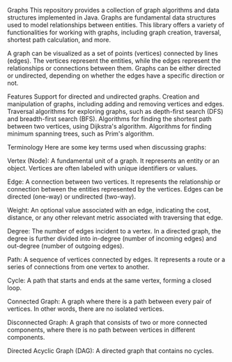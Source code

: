 Graphs
This repository provides a collection of graph algorithms and data structures implemented in Java. Graphs are fundamental data structures used to model relationships between entities. This library offers a variety of functionalities for working with graphs, including graph creation, traversal, shortest path calculation, and more.

A graph can be visualized as a set of points (vertices) connected by lines (edges). The vertices represent the entities, while the edges represent the relationships or connections between them. Graphs can be either directed or undirected, depending on whether the edges have a specific direction or not.

Features
Support for directed and undirected graphs.
Creation and manipulation of graphs, including adding and removing vertices and edges.
Traversal algorithms for exploring graphs, such as depth-first search (DFS) and breadth-first search (BFS).
Algorithms for finding the shortest path between two vertices, using Dijkstra's algorithm.
Algorithms for finding minimum spanning trees, such as Prim's algorithm.

Terminology
Here are some key terms used when discussing graphs:

Vertex (Node): A fundamental unit of a graph. It represents an entity or an object. Vertices are often labeled with unique identifiers or values.

Edge: A connection between two vertices. It represents the relationship or connection between the entities represented by the vertices. Edges can be directed (one-way) or undirected (two-way).

Weight: An optional value associated with an edge, indicating the cost, distance, or any other relevant metric associated with traversing that edge.

Degree: The number of edges incident to a vertex. In a directed graph, the degree is further divided into in-degree (number of incoming edges) and out-degree (number of outgoing edges).

Path: A sequence of vertices connected by edges. It represents a route or a series of connections from one vertex to another.

Cycle: A path that starts and ends at the same vertex, forming a closed loop.

Connected Graph: A graph where there is a path between every pair of vertices. In other words, there are no isolated vertices.

Disconnected Graph: A graph that consists of two or more connected components, where there is no path between vertices in different components.

Directed Acyclic Graph (DAG): A directed graph that contains no cycles.